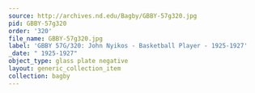 ```yaml
---
source: http://archives.nd.edu/Bagby/GBBY-57g320.jpg
pid: GBBY-57g320
order: '320'
file_name: GBBY-57g320.jpg
label: 'GBBY 57G/320: John Nyikos - Basketball Player - 1925-1927'
_date: " 1925-1927"
object_type: glass plate negative
layout: generic_collection_item
collection: bagby
---
```

